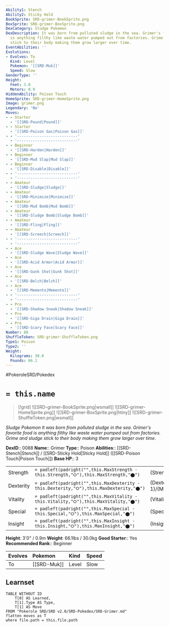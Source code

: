 ```yaml
---
Ability1: Stench
Ability2: Sticky Hold
BookSprite: SRD-grimer-BookSprite.png
BoxSprite: SRD-grimer-BoxSprite.png
DexCategory: Sludge Pokemon
DexDescription: It was born from polluted sludge in the sea. Grimer's favorite food
  is anything filthy like waste water pumped out from factories. Grime and sludge
  stick to their body making them grow larger over time.
EventAbilities: ''
Evolutions:
- Evolves: To
  Kind: Level
  Pokemon: '[[SRD-Muk]]'
  Speed: Slow
GenderType: ''
Height:
  Feet: 3.0
  Meters: 0.9
HiddenAbility: Poison Touch
HomeSprite: SRD-grimer-HomeSprite.png
Image: grimer.png
Legendary: 'No'
Moves:
- - Starter
  - '[[SRD-Pound|Pound]]'
- - Starter
  - '[[SRD-Poison Gas|Poison Gas]]'
- - '---------------------------'
  - '---------------------------'
- - Beginner
  - '[[SRD-Harden|Harden]]'
- - Beginner
  - '[[SRD-Mud Slap|Mud Slap]]'
- - Beginner
  - '[[SRD-Disable|Disable]]'
- - '---------------------------'
  - '---------------------------'
- - Amateur
  - '[[SRD-Sludge|Sludge]]'
- - Amateur
  - '[[SRD-Minimize|Minimize]]'
- - Amateur
  - '[[SRD-Mud Bomb|Mud Bomb]]'
- - Amateur
  - '[[SRD-Sludge Bomb|Sludge Bomb]]'
- - Amateur
  - '[[SRD-Fling|Fling]]'
- - Amateur
  - '[[SRD-Screech|Screech]]'
- - '---------------------------'
  - '---------------------------'
- - Ace
  - '[[SRD-Sludge Wave|Sludge Wave]]'
- - Ace
  - '[[SRD-Acid Armor|Acid Armor]]'
- - Ace
  - '[[SRD-Gunk Shot|Gunk Shot]]'
- - Ace
  - '[[SRD-Belch|Belch]]'
- - Ace
  - '[[SRD-Memento|Memento]]'
- - '---------------------------'
  - '---------------------------'
- - Pro
  - '[[SRD-Shadow Sneak|Shadow Sneak]]'
- - Pro
  - '[[SRD-Giga Drain|Giga Drain]]'
- - Pro
  - '[[SRD-Scary Face|Scary Face]]'
Number: 88
ShuffleToken: SRD-grimer-ShuffleToken.png
Type1: Poison
Type2: ''
Weight:
  Kilograms: 30.0
  Pounds: 66.1
---
```


#PokeroleSRD/Pokedex

# `= this.name`

> [!grid]
> ![[SRD-grimer-BookSprite.png|wsmall]]
> ![[SRD-grimer-HomeSprite.png]]
> ![[SRD-grimer-BoxSprite.png|htiny]]
> ![[SRD-grimer-ShuffleToken.png|wsmall]]


*Sludge Pokemon*
*It was born from polluted sludge in the sea. Grimer's favorite food is anything filthy like waste water pumped out from factories. Grime and sludge stick to their body making them grow larger over time.*

**DexID**:: 0088
**Name**:: Grimer
**Type**:: Poison
**Abilities**:: [[SRD-Stench|Stench]] / [[SRD-Sticky Hold|Sticky Hold]] ([[SRD-Poison Touch|Poison Touch]])
**Base HP**:: 3

|           |                                                                                        |                                          |
| --------- | -------------------------------------------------------------------------------------- | ---------------------------------------- |
| Strength  | `= padleft(padright("",this.MaxStrength - this.Strength,"⭘"),this.MaxStrength,"⬤")`    | (Strength::2)/(MaxStrength::5)   |
| Dexterity | `= padleft(padright("",this.MaxDexterity - this.Dexterity,"⭘"),this.MaxDexterity,"⬤")` | (Dexterity:: 1)/(MaxDexterity::3) |
| Vitality  | `= padleft(padright("",this.MaxVitality - this.Vitality,"⭘"),this.MaxVitality,"⬤")`    | (Vitality::2)/(MaxVitality::4)   |
| Special   | `= padleft(padright("",this.MaxSpecial - this.Special,"⭘"),this.MaxSpecial,"⬤")`       | (Special::1)/(MaxSpecial::3)     |
| Insight   | `= padleft(padright("",this.MaxInsight - this.Insight,"⭘"),this.MaxInsight,"⬤")`       | (Insight::2)/(MaxInsight::4)     |

**Height**: 3'0" / 0.9m
**Weight**: 66.1lbs / 30.0kg
**Good Starter**:: Yes
**Recommended Rank**:: Beginner

| Evolves   | Pokemon     | Kind   | Speed   |
|:----------|:------------|:-------|:--------|
| To        | [[SRD-Muk]] | Level  | Slow    |

## Learnset

```dataview
TABLE WITHOUT ID
    T[0] AS Learned,
    T[1].Type AS Type,
    T[1] AS Move
FROM "Pokerole SRD/SRD v2.0/SRD-Pokedex/SRD-Grimer.md"
flatten moves as T
where file.path = this.file.path
```
